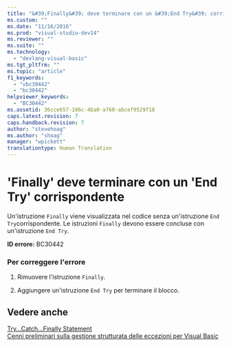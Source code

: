 ```yaml
---
title: "&#39;Finally&#39; deve terminare con un &#39;End Try&#39; corrispondente | Microsoft Docs"
ms.custom: ""
ms.date: "11/16/2016"
ms.prod: "visual-studio-dev14"
ms.reviewer: ""
ms.suite: ""
ms.technology: 
  - "devlang-visual-basic"
ms.tgt_pltfrm: ""
ms.topic: "article"
f1_keywords: 
  - "vbc30442"
  - "bc30442"
helpviewer_keywords: 
  - "BC30442"
ms.assetid: 36cce657-186c-4ba0-a760-abcef9529f18
caps.latest.revision: 7
caps.handback.revision: 7
author: "stevehoag"
ms.author: "shoag"
manager: "wpickett"
translationtype: Human Translation
---
```

# &#39;Finally&#39; deve terminare con un &#39;End Try&#39; corrispondente
Un'istruzione `Finally` viene visualizzata nel codice senza un'istruzione `End Try`corrispondente. Le istruzioni `Finally` devono essere concluse con un'istruzione `End Try`.  
  
 **ID errore:** BC30442  
  
### Per correggere l'errore  
  
1.  Rimuovere l'istruzione `Finally`.  
  
2.  Aggiungere un'istruzione `End Try` per terminare il blocco.  
  
## Vedere anche  
 [Try...Catch...Finally Statement](../../visual-basic/language-reference/statements/try-catch-finally-statement.md)   
 [Cenni preliminari sulla gestione strutturata delle eccezioni per Visual Basic](http://msdn.microsoft.com/it-it/bb81af80-a735-4873-9711-6151a48e418a)